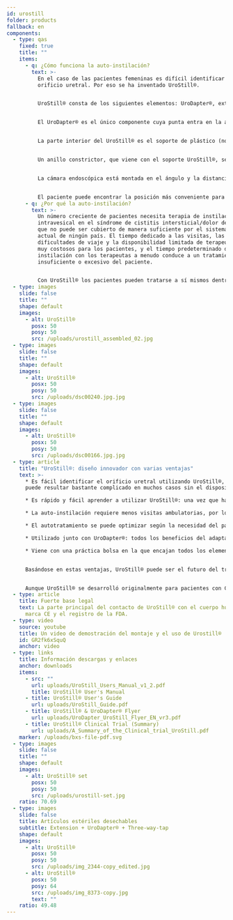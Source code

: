 ```yaml
---
id: urostill
folder: products
fallback: en
components:
  - type: qas
    fixed: true
    title: ""
    items:
      - q: ¿Cómo funciona la auto-instilación?
        text: >-
          En el caso de las pacientes femeninas es difícil identificar el
          orificio uretral. Por eso se ha inventado UroStill®.


          UroStill® consta de los siguientes elementos: UroDapter®, extensión, grifo de tres vías y soporte UroStill® (para jeringas de 50ml). Sus partes opcionales son la cámara endoscópica, la tableta y el soporte de la tableta. Puede adquirirlos con nosotros o comprarlos usted mismo en otro lugar. Para cada instilación deberá comprar elementos desechables estériles como un kit que contiene UroDapter®, extensión y grifo de tres vías.


          El UroDapter® es el único componente cuya punta entra en la abertura de la uretra para administrar la solución que se usa para tratar la vejiga. Se debe conectar una pieza de extensión al UroDapter® y el grifo de tres vías a la extensión y la jeringa. Estos dos elementos transmiten la solución de la jeringa al UroDapter®.


          La parte interior del UroStill® es el soporte de plástico (no desechable), que mantiene fuerte tanto la jeringa como la cámara endoscópica.


          Un anillo constrictor, que viene con el soporte UroStill®, se puede insertar en el soporte para que el UroStill® también se pueda utilizar con jeringas de 20 ml. (La jeringa con el medicamento no está incluida).


          La cámara endoscópica está montada en el ángulo y la distancia adecuados, por lo que puede brindar una vista perfecta de la punta del UroDapter® y la abertura uretral. (La cámara puede iluminar el orificio ya que tiene luces LED integradas). La imagen de la cámara se puede ver en cualquier teléfono inteligente compatible, tableta, PC, etc. Los dispositivos pequeños como teléfonos o tabletas se pueden colocar sobre un soporte. La cámara (6LED, micro USB, 7 mm CA00523), el soporte y el dispositivo inteligente (nuestra recomendación: Huawei Media Pad T3 8.0 16GB) son opcionales.


          El paciente puede encontrar la posición más conveniente para la autoinstilación y seguir fácilmente todo el proceso en la pantalla.
      - q: ¿Por qué la auto-instilación?
        text: >-
          Un número creciente de pacientes necesita terapia de instilación
          intravesical en el síndrome de cistitis intersticial/dolor de vejiga
          que no puede ser cubierto de manera suficiente por el sistema de salud
          actual de ningún país. El tiempo dedicado a las visitas, las
          dificultades de viaje y la disponibilidad limitada de terapeutas son
          muy costosos para los pacientes, y el tiempo predeterminado de
          instilación con los terapeutas a menudo conduce a un tratamiento
          insuficiente o excesivo del paciente. 


          Con UroStill® los pacientes pueden tratarse a sí mismos dentro del marco de los consejos de su terapeuta siempre que sientan que deben hacerlo.
  - type: images
    slide: false
    title: ""
    shape: default
    images:
      - alt: UroStill®
        posx: 50
        posy: 50
        src: /uploads/urostill_assembled_02.jpg
  - type: images
    slide: false
    title: ""
    shape: default
    images:
      - alt: UroStill®
        posx: 50
        posy: 50
        src: /uploads/dsc00240.jpg.jpg
  - type: images
    slide: false
    title: ""
    shape: default
    images:
      - alt: UroStill®
        posx: 50
        posy: 50
        src: /uploads/dsc00166.jpg.jpg
  - type: article
    title: "UroStill®: diseño innovador con varias ventajas"
    text: >-
      * Es fácil identificar el orificio uretral utilizando UroStill®, lo que
      puede resultar bastante complicado en muchos casos sin el dispositivo.

      * Es rápido y fácil aprender a utilizar UroStill®: una vez que ha sucedido, la paciente puede tratarse a sí misma sin ayuda externa.

      * La auto-instilación requiere menos visitas ambulatorias, por lo tanto, menos gastos médicos, menos tiempo de viaje.

      * El autotratamiento se puede optimizar según la necesidad del paciente, en lugar de la disponibilidad del terapeuta.

      * Utilizado junto con UroDapter®: todos los beneficios del adaptador de jeringa urológica se aplican también a UroStill®.

      * Viene con una práctica bolsa en la que encajan todos los elementos necesarios y opcionales, para que la paciente pueda llevar el dispositivo con ella fácilmente.


      Basándose en estas ventajas, UroStill® puede ser el futuro del tratamiento intravesical de CI/SDV. 


      Aunque UroStill® se desarrolló originalmente para pacientes con CI/SDV, se puede usar en otras condiciones también, como la cistitis por radiación post cáncer y las infecciones graves del tracto urinario que se repiten con frecuencia.
  - type: article
    title: Fuerte base legal
    text: La parte principal del contacto de UroStill® con el cuerpo humano tiene la
      marca CE y el registro de la FDA.
  - type: video
    source: youtube
    title: Un video de demostración del montaje y el uso de Urostill®
    id: GR2fk6xSquQ
    anchor: video
  - type: links
    title: Información descargas y enlaces
    anchor: downloads
    items:
      - src: ""
        url: uploads/UroStill_Users_Manual_v1_2.pdf
        title: UroStill® User's Manual
      - title: UroStill® User's Guide
        url: uploads/UroStill_Guide.pdf
      - title: UroStill® & UroDapter® Flyer
        url: uploads/UroDapter_UroStill_Flyer_EN_vr3.pdf
      - title: UroStill® Clinical Trial (Summary)
        url: uploads/A_Summary_of_the_Clinical_trial_UroStill.pdf
    marker: /uploads/bxs-file-pdf.svg
  - type: images
    slide: false
    title: ""
    shape: default
    images:
      - alt: UroStill® set
        posx: 50
        posy: 50
        src: /uploads/urostill-set.jpg
    ratio: 70.69
  - type: images
    slide: false
    title: Artículos estériles desechables
    subtitle: Extension + UroDapter® + Three-way-tap
    shape: default
    images:
      - alt: UroStill®
        posx: 50
        posy: 50
        src: /uploads/img_2344-copy_edited.jpg
      - alt: UroStill®
        posx: 50
        posy: 64
        src: /uploads/img_8373-copy.jpg
        text: ""
    ratio: 49.48
---
```

